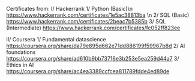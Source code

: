 Certificates from:
I/ Hackerrank
1/ Python (Basic)\n
https://www.hackerrank.com/certificates/1e5ac38813ba \n
2/ SQL (Basic)
https://www.hackerrank.com/certificates/2beac7b5385b
3/ SQL (Intermediate)
https://www.hackerrank.com/certificates/fc052ff823ee

II/ Coursera
1/ Fundamental datascience
https://coursera.org/share/da79e895d662e71dd886199f59967b8d
2/ AI foundations
https://coursera.org/share/ad610b9bb73716e3b253e5ea259d44a7
3/ Ethics in AI
https://coursera.org/share/ac4ea3389ccfcea811789fdde4ed89de
